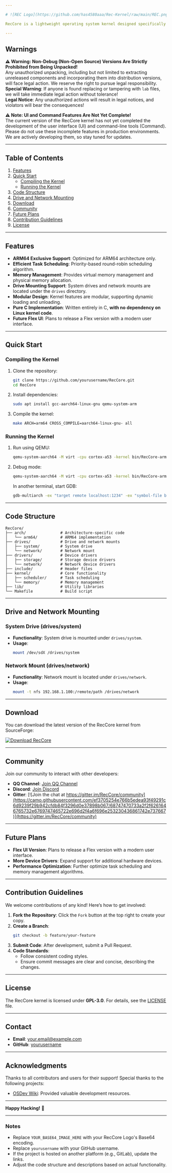 ```yaml
---

# ![REC Logo](https://github.com/has4580aaa/Rec-Kernel/raw/main/REC.png)

RecCore is a lightweight operating system kernel designed specifically for ARM64 architecture, written entirely in C. It focuses on efficient task scheduling, memory management, and device driver support. This kernel system supports only ARM64 architecture; 32-bit systems are not supported. System drives and network mounts are located under the `drives` directory. Future plans include a Flex version with a modern user interface (UI).

---
```


## **Warnings**
**⚠️ Warning: Non-Debug (Non-Open Source) Versions Are Strictly Prohibited from Being Unpacked!**  
Any unauthorized unpacking, including but not limited to extracting unreleased components and incorporating them into distribution versions, will face legal action. We reserve the right to pursue legal responsibility.  
**Special Warning**: If anyone is found replacing or tampering with `lab` files, we will take immediate legal action without tolerance!  
**Legal Notice**: Any unauthorized actions will result in legal notices, and violators will bear the consequences!

**⚠️ Note: UI and Command Features Are Not Yet Complete!**  
The current version of the RecCore kernel has not yet completed the development of the user interface (UI) and command-line tools (Command). Please do not use these incomplete features in production environments. We are actively developing them, so stay tuned for updates.

---

## **Table of Contents**
1. [Features](#features)
2. [Quick Start](#quick-start)
   - [Compiling the Kernel](#compiling-the-kernel)
   - [Running the Kernel](#running-the-kernel)
3. [Code Structure](#code-structure)
4. [Drive and Network Mounting](#drive-and-network-mounting)
5. [Download](#download)
6. [Community](#community)
7. [Future Plans](#future-plans)
8. [Contribution Guidelines](#contribution-guidelines)
9. [License](#license)

---

## **Features**
- **ARM64 Exclusive Support**: Optimized for ARM64 architecture only.
- **Efficient Task Scheduling**: Priority-based round-robin scheduling algorithm.
- **Memory Management**: Provides virtual memory management and physical memory allocation.
- **Drive Mounting Support**: System drives and network mounts are located under the `drives` directory.
- **Modular Design**: Kernel features are modular, supporting dynamic loading and unloading.
- **Pure C Implementation**: Written entirely in C, **with no dependency on Linux kernel code**.
- **Future Flex UI**: Plans to release a Flex version with a modern user interface.

---

## **Quick Start**

### **Compiling the Kernel**
1. Clone the repository:
   ```bash
   git clone https://github.com/yourusername/RecCore.git
   cd RecCore
   ```
2. Install dependencies:
   ```bash
   sudo apt install gcc-aarch64-linux-gnu qemu-system-arm
   ```
3. Compile the kernel:
   ```bash
   make ARCH=arm64 CROSS_COMPILE=aarch64-linux-gnu- all
   ```

### **Running the Kernel**
1. Run using QEMU:
   ```bash
   qemu-system-aarch64 -M virt -cpu cortex-a53 -kernel bin/RecCore-arm64.bin
   ```
2. Debug mode:
   ```bash
   qemu-system-aarch64 -M virt -cpu cortex-a53 -kernel bin/RecCore-arm64.bin -s -S
   ```
   In another terminal, start GDB:
   ```bash
   gdb-multiarch -ex "target remote localhost:1234" -ex "symbol-file bin/RecCore-arm64.bin"
   ```

---

## **Code Structure**
```
RecCore/
├── arch/               # Architecture-specific code
│   └── arm64/          # ARM64 implementation
├── drives/             # Drive and network mounts
│   ├── system/         # System drive
│   └── network/        # Network mount
├── drivers/            # Device drivers
│   ├── storage/        # Storage device drivers
│   └── network/        # Network device drivers
├── include/            # Header files
├── kernel/             # Core functionality
│   ├── scheduler/      # Task scheduling
│   └── memory/         # Memory management
├── lib/                # Utility libraries
└── Makefile            # Build script
```

---

## **Drive and Network Mounting**

### **System Drive (drives/system)**
- **Functionality**: System drive is mounted under `drives/system`.
- **Usage**:
  ```bash
  mount /dev/sdX /drives/system
  ```

### **Network Mount (drives/network)**
- **Functionality**: Network mount is located under `drives/network`.
- **Usage**:
  ```bash
  mount -t nfs 192.168.1.100:/remote/path /drives/network
  ```

---

## **Download**
You can download the latest version of the RecCore kernel from SourceForge:

[![Download RecCore](https://camo.githubusercontent.com/16389ff70a277784214098c9d1c2dce20f404183457e3bda6a4e69e9dbce8adb/68747470733a2f2f612e6673646e2e636f6d2f636f6e2f6170702f73662d646f776e6c6f61642d627574746f6e)](https://sourceforge.net/projects/reccore/)

---

## **Community**
Join our community to interact with other developers:

- **QQ Channel**: [Join QQ Channel](#)
- **Discord**: [Join Discord](#)
- **Gitter**: [![Join the chat at https://gitter.im/RecCore/community](https://camo.githubusercontent.com/ef3705254e766b5edea93f49291c6d9239f29b942cfdb84f3296d0e37898b067/68747470733a2f2f6261646765732e6769747465722e696d2f4a6f696e253230436861742e737667)](https://gitter.im/RecCore/community)

---

## **Future Plans**
- **Flex UI Version**: Plans to release a Flex version with a modern user interface.
- **More Device Drivers**: Expand support for additional hardware devices.
- **Performance Optimization**: Further optimize task scheduling and memory management algorithms.

---

## **Contribution Guidelines**
We welcome contributions of any kind! Here’s how to get involved:
1. **Fork the Repository**: Click the `Fork` button at the top right to create your copy.
2. **Create a Branch**:
   ```bash
   git checkout -b feature/your-feature
   ```
3. **Submit Code**: After development, submit a Pull Request.
4. **Code Standards**:
   - Follow consistent coding styles.
   - Ensure commit messages are clear and concise, describing the changes.

---

## **License**
The RecCore kernel is licensed under **GPL-3.0**. For details, see the [LICENSE](LICENSE) file.

---

## **Contact**
- **Email**: your.email@example.com
- **GitHub**: [yourusername](https://github.com/yourusername)

---

## **Acknowledgments**
Thanks to all contributors and users for their support! Special thanks to the following projects:
- [OSDev Wiki](https://wiki.osdev.org/): Provided valuable development resources.

---

**Happy Hacking!** 🚀

---

### **Notes**
- Replace `YOUR_BASE64_IMAGE_HERE` with your RecCore Logo's Base64 encoding.
- Replace `yourusername` with your GitHub username.
- If the project is hosted on another platform (e.g., GitLab), update the links.
- Adjust the code structure and descriptions based on actual functionality.
